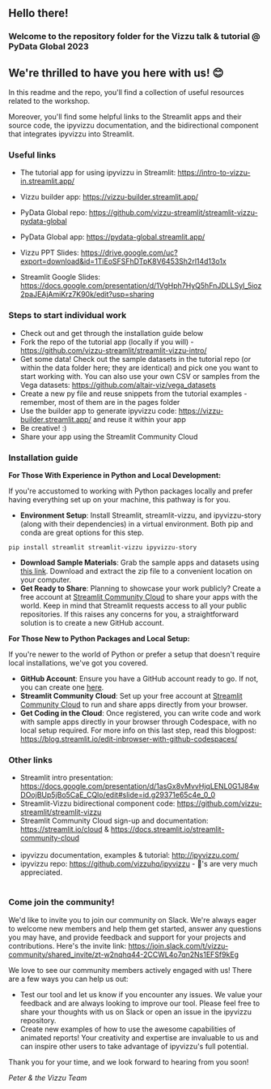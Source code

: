 ## Hello there!
### Welcome to the repository folder for the Vizzu talk & tutorial @ PyData Global 2023
## We're thrilled to have you here with us! :blush:

In this readme and the repo, you'll find a collection of useful resources related to the workshop.

Moreover, you'll find some helpful links to the Streamlit apps and their source code, the ipyvizzu documentation, and the bidirectional component that integrates ipyvizzu into Streamlit.

### Useful links
- The tutorial app for using ipyvizzu in Streamlit: https://intro-to-vizzu-in.streamlit.app/
- Vizzu builder app: https://vizzu-builder.streamlit.app/
- PyData Global repo: https://github.com/vizzu-streamlit/streamlit-vizzu-pydata-global
- PyData Global app: https://pydata-global.streamlit.app/
  
- Vizzu PPT Slides: https://drive.google.com/uc?export=download&id=1TiEoSFSFhDTpK8V6453Sh2rl14d13o1x
- Streamlit Google Slides: https://docs.google.com/presentation/d/1VgHph7HyQ5hFnJDLLSyI_5ioz2paJEAjAmiKrz7K90k/edit?usp=sharing

### Steps to start individual work
- Check out and get through the installation guide below 
- Fork the repo of the tutorial app (locally if you will) - https://github.com/vizzu-streamlit/streamlit-vizzu-intro/
- Get some data! Check out the sample datasets in the tutorial repo (or within the data folder here; they are identical) and pick one you want to start working with. You can also use your own CSV or samples from the Vega datasets: https://github.com/altair-viz/vega_datasets
- Create a new py file and reuse snippets from the tutorial examples - remember, most of them are in the pages folder
- Use the builder app to generate ipyvizzu code: https://vizzu-builder.streamlit.app/ and reuse it within your app
- Be creative! :)
- Share your app using the Streamlit Community Cloud

### Installation guide
  **For Those With Experience in Python and Local Development:**

If you're accustomed to working with Python packages locally and prefer having everything set up on your machine, this pathway is for you.

- **Environment Setup**: Install Streamlit, streamlit-vizzu, and ipyvizzu-story (along with their dependencies) in a virtual environment. Both pip and conda are great options for this step.
  
`pip install streamlit streamlit-vizzu ipyvizzu-story`
- **Download Sample Materials**: Grab the sample apps and datasets using [this link](https://github.com/vizzu-streamlit/streamlit-vizzu-intro/archive/refs/heads/main.zip). Download and extract the zip file to a convenient location on your computer.
- **Get Ready to Share**: Planning to showcase your work publicly? Create a free account at [Streamlit Community Cloud](https://streamlit.io/cloud) to share your apps with the world. Keep in mind that Streamlit requests access to all your public repositories. If this raises any concerns for you, a straightforward solution is to create a new GitHub account.

**For Those New to Python Packages and Local Setup:**

If you're newer to the world of Python or prefer a setup that doesn't require local installations, we've got you covered.

- **GitHub Account**: Ensure you have a GitHub account ready to go. If not, you can create one [here](https://github.com/join).
- **Streamlit Community Cloud**: Set up your free account at [Streamlit Community Cloud](https://streamlit.io/cloud) to run and share apps directly from your browser.
- **Get Coding in the Cloud**: Once registered, you can write code and work with sample apps directly in your browser through Codespace, with no local setup required. For more info on this last step, read this blogpost: https://blog.streamlit.io/edit-inbrowser-with-github-codespaces/

### Other links
- Streamlit intro presentation: https://docs.google.com/presentation/d/1asGx8vMvvHjqLENL0G1J84wDOojBUp5jBo5CaE_CQlo/edit#slide=id.g29371e65c4e_0_0
- Streamlit-Vizzu bidirectional component code: https://github.com/vizzu-streamlit/streamlit-vizzu
- Streamlit Community Cloud sign-up and documentation: https://streamlit.io/cloud & https://docs.streamlit.io/streamlit-community-cloud
<br/><br/>
- ipyvizzu documentation, examples & tutorial: http://ipyvizzu.com/ 
- ipyvizzu repo: https://github.com/vizzuhq/ipyvizzu - :star2:'s are very much appreciated.
<br/><br/>

### Come join the community!
We'd like to invite you to join our community on Slack. We're always eager to welcome new members and help them get started, answer any questions you may have, and provide feedback and support for your projects and contributions. Here's the invite link: https://join.slack.com/t/vizzu-community/shared_invite/zt-w2nqhq44-2CCWL4o7qn2Ns1EFSf9kEg

We love to see our community members actively engaged with us! There are a few ways you can help us out:

- Test our tool and let us know if you encounter any issues. We value your feedback and are always looking to improve our tool. Please feel free to share your thoughts with us on Slack or open an issue in the ipyvizzu repository.
- Create new examples of how to use the awesome capabilities of animated reports! Your creativity and expertise are invaluable to us and can inspire other users to take advantage of ipyvizzu's full potential.

Thank you for your time, and we look forward to hearing from you soon!

   *Peter & the Vizzu Team*
